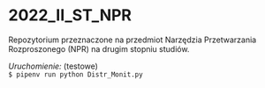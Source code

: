 # 2022_II_ST_NPR
Repozytorium przeznaczone na przedmiot Narzędzia Przetwarzania Rozproszonego (NPR) na drugim stopniu studiów.

*Uruchomienie:* (testowe)  
```$ pipenv run python Distr_Monit.py```